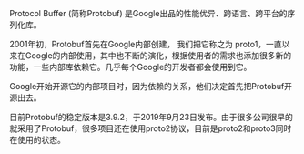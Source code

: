
Protocol Buffer (简称Protobuf) 是Google出品的性能优异、跨语言、跨平台的序列化库。

2001年初，Protobuf首先在Google内部创建， 我们把它称之为 proto1，一直以来在Google的内部使用，其中也不断的演化，根据使用者的需求也添加很多新的功能，一些内部库依赖它。几乎每个Google的开发者都会使用到它。

Google开始开源它的内部项目时，因为依赖的关系，他们决定首先把Protobuf开源出去。

目前Protobuf的稳定版本是3.9.2，于2019年9月23日发布。由于很多公司很早的就采用了Protobuf，很多项目还在使用proto2协议，目前是proto2和proto3同时在使用的状态。

